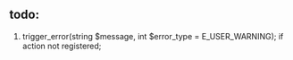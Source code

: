 ## todo:

1. trigger_error(string $message, int $error_type = E_USER_WARNING); if action not registered;
